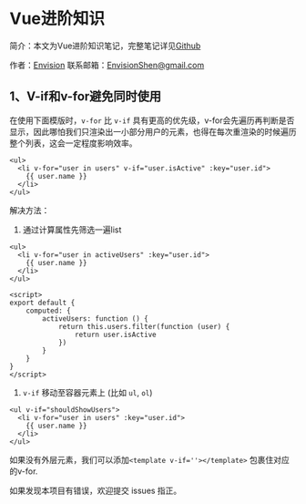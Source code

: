 # Vue进阶知识

简介：本文为Vue进阶知识笔记，完整笔记详见[Github](https://github.com/MrEnvision/Front-end_learning_notes)

作者：[Envision](https://github.com/MrEnvision) 联系邮箱：[EnvisionShen@gmail.com](mailto:EnvisionShen@gmail.com)

## 1、V-if和v-for避免同时使用

在使用下面模版时，`v-for` 比 `v-if` 具有更高的优先级，v-for会先遍历再判断是否显示，因此哪怕我们只渲染出一小部分用户的元素，也得在每次重渲染的时候遍历整个列表，这会一定程度影响效率。

```text
<ul>
  <li v-for="user in users" v-if="user.isActive" :key="user.id">
    {{ user.name }}
  </li>
</ul>
```

解决方法：

1. 通过计算属性先筛选一遍list

```text
<ul>
  <li v-for="user in activeUsers" :key="user.id">
    {{ user.name }}
  </li>
</ul>

<script>
export default {
    computed: {
        activeUsers: function () {
            return this.users.filter(function (user) {
                return user.isActive
            })
        }
    }
}
</script>
```

1. `v-if` 移动至容器元素上 \(比如 `ul`, `ol`\)

```text
<ul v-if="shouldShowUsers">
  <li v-for="user in users" :key="user.id">
    {{ user.name }}
  </li>
</ul>
```

如果没有外层元素，我们可以添加`<template v-if=''></template>` 包裹住对应的v-for.

如果发现本项目有错误，欢迎提交 issues 指正。

